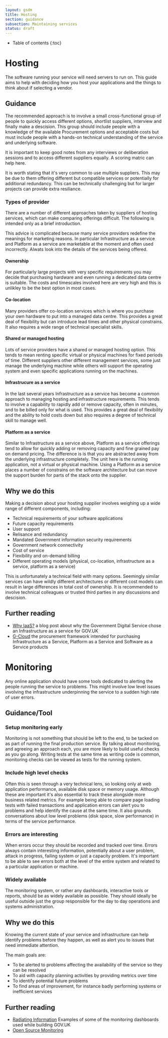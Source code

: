 ```yaml
---
layout: gsdm
title: Hosting
section: guidance
subsection: Maintaining services
status: draft
---
```


* Table of contents
{:toc}
    
# Hosting
The software running your service will need servers to run on. This
guide aims to help with deciding how you host your applications and the
things to think about if selecting a vendor.

## Guidance

The recommended approach is to involve a small cross-functional group of
people to quickly access different options, shortlist suppliers,
interview  and finally make a descision. This group should include people with a
knowledge of the available Procurement options and acceptable costs but
must include people with a hands-on technical understanding of the service and
underlying software.

It is important to keep good notes from any interviews or deliberation
sessions and to access different suppliers equally. A scoring matric can
help here.

It is worth stating that it's very common to use multiple suppliers.
This may be due to them offering different but compatible services or
potentially for additional redundancy. This can be technically
challenging but for larger projects can provide extra resiliance.

### Types of provider

There are a number of different approaches taken by suppliers of hosting
services, which can make comparing offerings difficult. The following is
intended only as a brief introduction.

This advice is complicated because many service providers redefine the
meanings for marketing reasons. In particular Infrastructure as a
service and Platform as a service are marketable at the moment and often
used incorrectly. Alwats look into the details of the services being
offered.

#### Ownership

For particularly large projects with very specific requirements you may
decide that purchasing hardware and even running a dedicated data centre
is suitable. The costs and timescales involved here are very high and
this is unlikley to be the best option in most cases.

#### Co-location

Many providers offer co-location services which is where you purchase
your own hardware to put into a managed data centre. This provides a
great deal of flexibility but can introduce lead times and other
physical constrains. It also requires a wide range of technical
specialist skills. 

#### Shared or managed hosting

Lots of service providers have a shared or managed hosting option. This
tends to mean renting specific virtual or physical machines for fixed
periods of time. Different suppliers other different management
services, some just manage the underlying machine while others will
support the operating system and even specific applications running on
the machines.

#### Infrastrucure as a service

In the last several years Infrastructure as a service has become a
common approach to managing hosting and infrastructure requirements.
This tends to involve a capability to rapidly add or remove capacity,
often in minutes, and to be billed only for what is used. This provides
a great deal of flexibility and the ability to hold costs down but also
requires a degree of technical skill to manage well. 

#### Platform as a service

Similar to Infrastructure as a service above, Platform as a service
offerings tend to allow for quickly adding or removing capacity and fine
grained pay on demand pricing. The difference is is that you are
abstracted away from the underlying infrastructure completely. The unit
here is the running application, not a virtual or physical machine.
Using a Platform as a service places a number of constrains on the
software architecture but can move the support burden for parts of the
stack onto the supplier.

## Why we do this

Making a decision about your hosting supplier involves weighing up a
wide range of different components, including:

* Technical requirements of your software applications
* Future capacity requirements
* User support
* Relisance and redundancy
* Mandated Government information security requirements
* Government network connectivity
* Cost of service
* Flexibility and on-demand billing
* Different operating models (physical, co-location, infrastructure as a service,
  platform as a service)

This is unfortunately a technical field with many options. Seemingly
similar services can have wildly different architectures or different
cost models can result in large differences in total cost of ownership.
It is recommended to involve technical colleagues or trusted third
parties in any discussions and descision.

## Further reading

* [Why IaaS?](http://digital.cabinetoffice.gov.uk/2012/09/25/why-iaas/)
  a blog post about why the Government Digital Service chose an
  Infrastructure as a service for GOV.UK
* [G-Cloud](http://gcloud.civilservice.gov.uk/) the procurement
  framework intended for purchasing Infrastructure as a Service,
  Platform as a Service and Software as a Service products



# Monitoring
Any online application should have some tools dedicated to alerting the
people running the service to problems. This might involve low level
issues involving the infrastructure underpinning the service to a sudden
high rate of user errors.

## Guidance/Tool

### Setup monitoring early

Monitoring is not something that should be left to the end, to be tacked
on as part of running the final production service. By talking about
monitoring, and agreeing an approach each, you are more likely to build
useful checks as you go along. Writing tests at the same time as writing
code is common, monitoring checks can be viewed as tests for the running
system.

### Include high level checks

Often this is seen through a very technical lens, so looking only at web
application performance, available disk space or memory usage. Although
these are important it's also essential to track these alongside more
business related metrics. For example being able to compare page loading
tests with failed transactions and application errors can alert you to
problems and help identify the cause at the same time. It also grounds
conversations about low level problems (disk space, slow performance) in
terms of the service performance. 

### Errors are interesting

When errors occur they should be recorded and tracked over time. Errors
always contain interesting information, potentially about a user
problem, attack in progress, failing system or just a capacity problem.
It's important to be able to see errors both at the level of the entire
system and related to a particular application or machine.

### Widely available

The monitoring system, or rather any dashboards, interactive tools or
reports, should be as widely available as possible. They should ideally
be useful outside just the group responsible for the day to day
operations and systems administration.

## Why we do this

Knowing the current state of your service and infrastructure can help
identify problems before they happen, as well as alert you to issues
that need immediate attention.

The main goals are:

* To be alerted to problems affecting the availability of the service so
  they can be resolved
* To aid with capacity planning activities by providing metrics over
  time
* To identify potential future problems
* To find areas of improvement, for instance badly performing
  systems or inefficient services

## Further reading

* [Radiating
  Information](http://digital.cabinetoffice.gov.uk/2012/02/08/radiating-information/)
Examples of some of the monitoring dashboards used while building GOV.UK
* [Open Source
  Monitoring](https://speakerdeck.com/obfuscurity/the-state-of-open-source-monitoring) 

